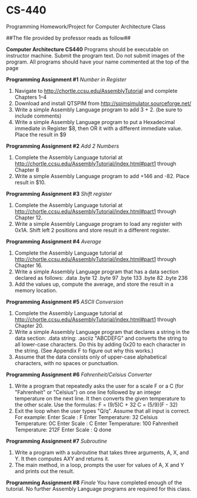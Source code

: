 # CS-440
Programming Homework/Project for Computer Architecture Class

##The file provided by professor reads as follow##


**Computer Architecture CS440**
Programs should be executable on instructor machine.
Submit the program text. Do not submit images of the program.
All programs should have your name commented at the top of the page


**Programming Assignment #1**
*Number in Register*
1. Navigate to http://chortle.ccsu.edu/AssemblyTutorial and complete Chapters 1–4
2. Download and install QTSPIM from http://spimsimulator.sourceforge.net/
3. Write a simple Assembly Language program to add 3 + 2. (be sure to include
comments)
4. Write a simple Assembly Language program to put a Hexadecimal immediate in
Register $8, then OR it with a different immediate value. Place the result in $9


**Programming Assignment #2**
*Add 2 Numbers*
1. Complete the Assembly Language tutorial at
http://chortle.ccsu.edu/AssemblyTutorial/index.html#part1 through Chapter 8
2. Write a simple Assembly Language program to add +146 and -82. Place result
in $10.


**Programming Assignment #3**
*Shift register*
1. Complete the Assembly Language tutorial at
http://chortle.ccsu.edu/AssemblyTutorial/index.html#part1 through Chapter 12.
2. Write a simple Assembly Language program to load any register with 0x1A. Shift
left 2 positions and store result in a different register.


**Programming Assignment #4**
*Average*
1. Complete the Assembly Language tutorial at
http://chortle.ccsu.edu/AssemblyTutorial/index.html#part1 through Chapter 16.
2. Write a simple Assembly Language program that has a data section
declared as follows:
.data
.byte 12
.byte 97
.byte 133
.byte 82
.byte 236
3. Add the values up, compute the average, and store the result in a
memory location.


**Programming Assignment #5**
*ASCII Conversion*
1. Complete the Assembly Language tutorial at
http://chortle.ccsu.edu/AssemblyTutorial/index.html#part1 through Chapter 20.
2. Write a simple Assembly Language program that declares a string in the
data section:
.data
string: .asciiz "ABCDEFG"
and converts the string to all lower-case characters. Do this by adding
0x20 to each character in the string. (See Appendix F to figure out why
this works.)
4. Assume that the data consists only of upper-case alphabetical
characters, with no spaces or punctuation.


**Programming Assignment #6**
*Fahrenheit/Celsius Converter*
1. Write a program that repeatedly asks the user for a scale F or a C (for
"Fahrenheit" or "Celsius") on one line followed by an integer
temperature on the next line. It then converts the given temperature to
the other scale. Use the formulas:
F = (9/5)C + 32
C = (5/9)(F - 32)
2. Exit the loop when the user types "Q/q". Assume that all input is correct.
For example:
Enter Scale : F
Enter Temperature: 32
Celsius Temperature: 0C
Enter Scale : C
Enter Temperature: 100
Fahrenheit Temperature: 212F
Enter Scale : Q
done


**Programming Assignment #7**
*Subroutine*
1. Write a program with a subroutine that takes three arguments, A, X, and
Y. It then computes A*X*Y and returns it.
2. The main method, in a loop, prompts the user for values of A, X and Y
and prints out the result.


**Programming Assignment #8**
*Finale*
You have completed enough of the tutorial. No further Assembly Language
programs are required for this class.
